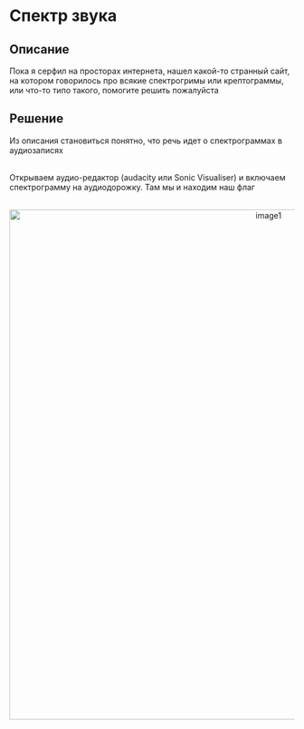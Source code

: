 <h1>Спектр звука</h1>

<h2>Описание</h2>
Пока я серфил на просторах интернета, нашел какой-то странный сайт, на котором говорилось про всякие спектрогримы или крептограммы, или что-то типо такого, помогите решить пожалуйста<br>

<h2>Решение</h2>
Из описания становиться понятно, что речь идет о спектрограммах в аудиозаписях<br><br>

Открываем аудио-редактор (audacity или Sonic Visualiser) и включаем спектрограмму на аудиодорожку. Там мы и находим наш флаг<br><br>

<div align="center"><img width="900px" alt="image1" src="https://github.com/QwarkDev/LyceumCTF_2024/assets/160727310/a3f5c4ab-63da-4dae-b431-1cd9ce8a8b23"></div>
